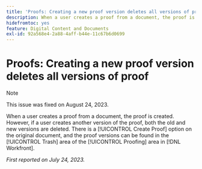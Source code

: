 ```yaml
---
title: 'Proofs: Creating a new proof version deletes all versions of proof'
description: When a user creates a proof from a document, the proof is created. However, if a user creates another version of the proof, both the old and new versions are deleted. There is a [!UICONTROL Create Proof] option on the original document, and the proof versions can be found in the [!UICONTROL Trash] area of the [!UICONTROL Proofing] area in [!DNL Workfront].
hidefromtoc: yes
feature: Digital Content and Documents
exl-id: 92a568e4-2a88-4aff-b44e-11c67b6d0699
---
```

# Proofs: Creating a new proof version deletes all versions of proof

<!--WF and WFP TOCs-->

>[!NOTE]
>
>This issue was fixed on August 24, 2023.

When a user creates a proof from a document, the proof is created. However, if a user creates another version of the proof, both the old and new versions are deleted. There is a [!UICONTROL Create Proof] option on the original document, and the proof versions can be found in the [!UICONTROL Trash] area of the [!UICONTROL Proofing] area in [!DNL Workfront].

_First reported on July 24, 2023._
